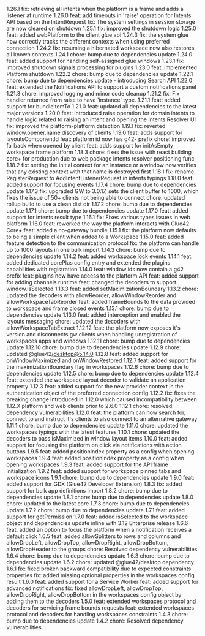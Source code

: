 1.26.1
fix: retrieving all intents when the platform is a frame and adds a listener at runtime
1.26.0
feat: add timeouts in 'raise' operation for Intents API based on the IntentRequest
fix: The system settings in session storage are now cleared on shutdown
1.25.1
fix: improved the shutdown logic
1.25.0
feat: added webPlatform to the client glue api
1.24.3
fix: the system glue now correctly tracks the different contexts when using preferred connection
1.24.2
fix: resuming a hibernated workspace now also restores all known contexts
1.24.1
chore: bump due to dependencies update
1.24.0
feat: added support for handling self-assigned glue windows
1.23.1
fix: improved shutdown signals processing for plugins
1.23.0
feat: implemented Platform shutdown
1.22.2
chore: bump due to dependencies update
1.22.1
chore: bump due to dependencies update - introducing Search API
1.22.0
feat: extended the Notifications API to support a custom notifications panel
1.21.3
chore: improved logging and minor code cleanup
1.21.2
fix: Fix handler returned from raise to have 'instance' type.
1.21.1
feat: added support for bundleItemTo
1.21.0
feat: updated all dependencies to the latest major versions
1.20.0
feat: introduced raise operation for domain intents to handle logic related to raising an intent and opening the Intents Resolver UI 
fix: improved the platform-platform detection
1.19.1
fix: reverted window.opener.name discovery of clients
1.19.0
feat: adds support for layoutsComponentId
feat: platform id now has g42- prefix
chore: improved fallback when opened by client
feat: adds support for initAsEmpty workspace frame platform
1.18.3
chore: fixes the issue with react building core+ for production due to web package intents resolver positioning func
1.18.2
fix: setting the initial context for an instance or a window now verifies that any existing context with that name is destroyed first 
1.18.1
fix: rename RegisterRequest to AddIntentListenerRequest in intents typings 
1.18.0
feat: added support for focusing events
1.17.4
chore: bump due to dependencies update
1.17.3
fix: upgraded GW to 3.0.17, sets the client buffer to 1000, which fixes the issue of 50+ clients not being able to connect
chore: updated rollup build to use a clean dist dir
1.17.2
chore: bump due to dependencies update
1.17.1
chore: bump due to dependencies update
1.17.0
feat: added support for intents result type
1.16.1
fix: Fixes various types issues in web platform
1.16.0
feat: reworked the way the platform interacts with Glue42 Core+
feat: added a no-gateway bundle
1.15.1
fix: the platform now defaults to being a simple client when added to a Workspace
1.15.0
feat: added feature detection to the communication protocol
fix: the platform can handle up to 1000 layouts in one bulk import
1.14.3
chore: bump due to dependencies update
1.14.2
feat: added workspace lock events
1.14.1
feat: added dedicated corePlus config entry and extended the plugins capabilities with registration
1.14.0
feat: window ids now contain a g42 prefix
feat: plugins now have access to the platform API
feat: added support for adding channels runtime
feat: changed the decoders to support window.isSelected
1.13.3
feat: added setMaximizationBoundary
1.13.2
chore: updated the decoders with allowReorder, allowWindowReorder and allowWorkspaceTabReorder
feat: added frameBounds to the data provided to workspace and frame closed events
1.13.1
chore: bump due to dependencies update
1.13.0
feat: added interception and enabled the layouts messaging
chore: updated the decoders with allowWorkspaceTabExtract
1.12.12
feat: the platform now exposes it's version and disconnects gw clients when handling unregistration of workspaces apps and windows
1.12.11
chore: bump due to dependencies update
1.12.10
chore: bump due to dependencies update
1.12.9
chore: updated @glue42/desktop@5.14.0
1.12.8
feat: added support for onWindowMaximized and onWindowRestored
1.12.7
feat: added support for the maximizationBoundary flag in workspaces
1.12.6
chore: bump due to dependencies update
1.12.5
chore: bump due to dependencies update
1.12.4
feat: extended the workspace layout decoder to validate an application property
1.12.3
feat: added support for the new provider context in the authentication object of the preferred connection config
1.12.2
fix: fixes the breaking change introduced in 1.12.0 which caused incompatibility between 1.12.X platform and web clients prior to 2.6.0
1.12.1
chore: resolved dependency vulnerabilities
1.12.0
feat: the platform can now search for, connect to and instruct it's clients to also connect to an alternative gateway 
1.11.1
chore: bump due to dependencies update
1.11.0
chore: updated the workspaces typings with the latest features
1.10.1 
chore: updated the decoders to pass isMaximized in window layout items
1.10.0
feat: added support for focusing the platform on click via notifications with action buttons
1.9.5
feat: added positionIndex property as a config when opening workspaces
1.9.4
feat: added positionIndex property as a config when opening workspaces
1.9.3
feat: added support for the API frame initialization
1.9.2
feat: added support for workspace pinned tabs and workspace icons
1.9.1
chore: bump due to dependencies update
1.9.0
feat: added support for GDX (Glue42 Developer Extension)
1.8.3
fix: added support for bulk app definitions import
1.8.2
chore: bump due to dependencies update
1.8.1
chore: bump due to dependencies update
1.8.0
chore: updated to the latest core
1.7.3
chore: bump due to dependencies update
1.7.2
chore: bump due to dependencies update
1.7.1
feat: added support for getPermission
1.7.0
feat: added isSelected to the workspace object and dependencies update inline with 3.12 Enterprise release
1.6.6
feat: added an option to focus the platform when a notification receives a default click
1.6.5
feat: added allowSplitters to rows and columns and allowDropLeft, allowDropTop, allowDropRight, allowDropBottom, allowDropHeader to the groups
chore: Resolved dependency vulnerabilities
1.6.4
chore: bump due to dependencies update
1.6.3
chore: bump due to dependencies update
1.6.2
chore: updated @glue42/desktop dependency
1.6.1
fix: fixed broken backward compatibility due to expected constraints properties
fix: added missing optional properties in the workspaces config result
1.6.0
feat: added support for a Service Worker
feat: added support for advanced notifications
fix: fixed allowDropLeft, allowDropTop, allowDropRight, allowDropBottom in the workspaces config object by adding them to the decoders
1.5.0
feat: extended workspaces protocol and decoders for servicing frame bounds requests
feat: extended workspaces protocol and decoders for handling workspaces constraints
1.4.3
chore: bump due to dependencies update
1.4.2
chore: Resolved dependency vulnerabilities
